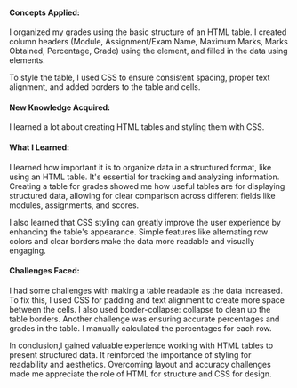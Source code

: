 
#### Concepts Applied:
I organized my grades using the basic structure of an HTML table. I created column headers (Module, Assignment/Exam Name, Maximum Marks, Marks Obtained, Percentage, Grade) using the <th> element, and filled in the data using <td> elements.

To style the table, I used CSS to ensure consistent spacing, proper text alignment, and added borders to the table and cells.
#### New Knowledge Acquired:
I learned a lot about creating HTML tables and styling them with CSS. 


#### What I Learned:
I learned how important it is to organize data in a structured format, like using an HTML table. It's essential for tracking and analyzing information. Creating a table for grades showed me how useful tables are for displaying structured data, allowing for clear comparison across different fields like modules, assignments, and scores.

I also learned that CSS styling can greatly improve the user experience by enhancing the table's appearance. Simple features like alternating row colors and clear borders make the data more readable and visually engaging.

#### Challenges Faced:
I had some challenges with making a table readable as the data increased. To fix this, I used CSS for padding and text alignment to create more space between the cells. I also used border-collapse: collapse to clean up the table borders. Another challenge was ensuring accurate percentages and grades in the table. I manually calculated the percentages for each row.

In conclusion,I gained valuable experience working with HTML tables to present structured data. It reinforced the importance of styling for readability and aesthetics. Overcoming layout and accuracy challenges made me appreciate the role of HTML for structure and CSS for design.